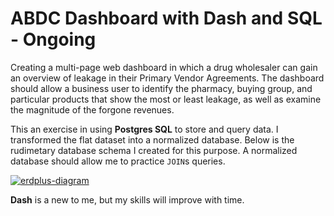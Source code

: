 # ABDC Dashboard with Dash and SQL - Ongoing

Creating a multi-page web dashboard in which a drug wholesaler can gain an overview of leakage in their Primary Vendor Agreements. 
The dashboard should allow a business user to identify the pharmacy, buying group, and particular products that show the most or least leakage, as well as examine the magnitude of the forgone revenues. 

This an exercise in using **Postgres SQL** to store and query data. I transformed the flat dataset into a normalized database.  Below is the rudimetary database schema I created for this purpose. A normalized database should allow me to practice `JOIN`s queries.


<a href="https://ibb.co/9bSvF9f"><img src="https://i.ibb.co/ByFPXV7/erdplus-diagram.png" alt="erdplus-diagram" border="0"></a>

**Dash** is a new to me, but my skills will improve with time.
